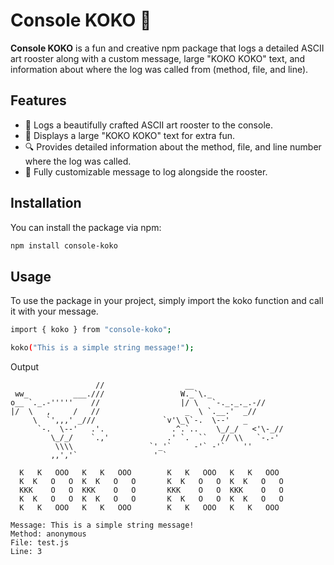 # Console KOKO 🐓

**Console KOKO** is a fun and creative npm package that logs a detailed ASCII art rooster along with a custom message, large "KOKO KOKO" text, and information about where the log was called from (method, file, and line).

## Features

- 🐔 Logs a beautifully crafted ASCII art rooster to the console.
- 🎉 Displays a large "KOKO KOKO" text for extra fun.
- 🔍 Provides detailed information about the method, file, and line number where the log was called.
- 📝 Fully customizable message to log alongside the rooster.

## Installation

You can install the package via npm:

```bash
npm install console-koko
```

## Usage

To use the package in your project, simply import the koko function and call it with your message.

```bash
import { koko } from "console-koko";

koko("This is a simple string message!");
```

Output

```
                   //			       __
 ww_          ___.///			      W._`\._
o__ `._.-'''''    //			      |/ \   `-._._._.-//
|/  \   ,     /   //			       _  \ `.__.'  _//
     \  `',,,' _///			      `v'\_\`-.  \--'   _
      `-.  \--'   .'.			    .^.`..    \_/_/   <'\-_//
         \_/_/    `.,'			   .' `.  ``   // \\   `-.-'
          \\\\				   `'_'`     -'` -'`    ''
         ,,','`    			    ' `

  K   K   OOO   K   K   OOO        K   K   OOO   K   K   OOO
  K  K   O   O  K  K   O   O       K  K   O   O  K  K   O   O
  KKK    O   O  KKK    O   O       KKK    O   O  KKK    O   O
  K  K   O   O  K  K   O   O       K  K   O   O  K  K   O   O
  K   K   OOO   K   K   OOO        K   K   OOO   K   K   OOO

Message: This is a simple string message!
Method: anonymous
File: test.js
Line: 3

```
